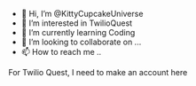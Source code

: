 - 👋 Hi, I’m @KittyCupcakeUniverse
- 👀 I’m interested in TwilioQuest
- 🌱 I’m currently learning Coding
- 💞️ I’m looking to collaborate on ...
- 📫 How to reach me ..

<!---
KittyCupcakeUniverse/KittyCupcakeUniverse is a ✨ special ✨ repository because its `README.md` (this file) appears on your GitHub profile.
You can click the Preview link to take a look at your changes.
--->
For Twilio Quest, I need to make an account here

